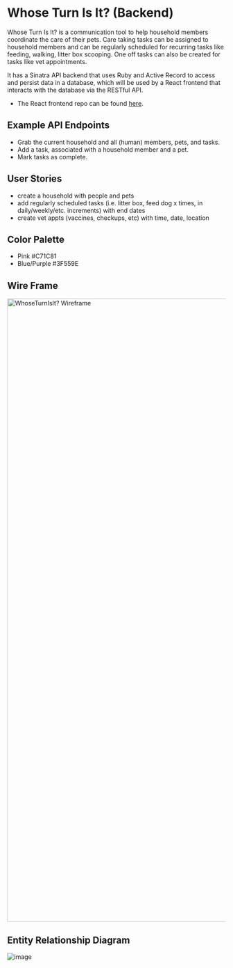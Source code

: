 # Whose Turn Is It? (Backend)

Whose Turn Is It? is a communication tool to help household members coordinate the care of their pets. Care taking tasks can be assigned to household members and can be regularly scheduled for recurring tasks like feeding, walking, litter box scooping. One off tasks can also be created for tasks like vet appointments.

It has a Sinatra API backend that uses Ruby and Active Record to access and persist data in a database, which will be used by a React frontend that interacts with the database via the RESTful API.
- The React frontend repo can be found [here](https://github.com/seenso/frontend-phase-3-sinatra-react-project/tree/main/frontend-phase3).

## Example API Endpoints
- Grab the current household and all (human) members, pets, and tasks.
- Add a task, associated with a household member and a pet.
- Mark tasks as complete.

## User Stories
- create a household with people and pets
- add regularly scheduled tasks (i.e. litter box, feed dog x times, in daily/weekly/etc. increments) with end dates
- create vet appts (vaccines, checkups, etc) with time, date, location

## Color Palette
- Pink #C71C81
- Blue/Purple #3F559E

## Wire Frame
<img width="1433" alt="WhoseTurnIsIt? Wireframe" src="https://user-images.githubusercontent.com/46327683/147964785-d1222fe3-f63d-4bef-ac7b-22dd135984e4.png">

## Entity Relationship Diagram
![image](https://user-images.githubusercontent.com/46327683/148500450-aad4f48b-1a96-4b27-b11a-590a273d5486.png)

